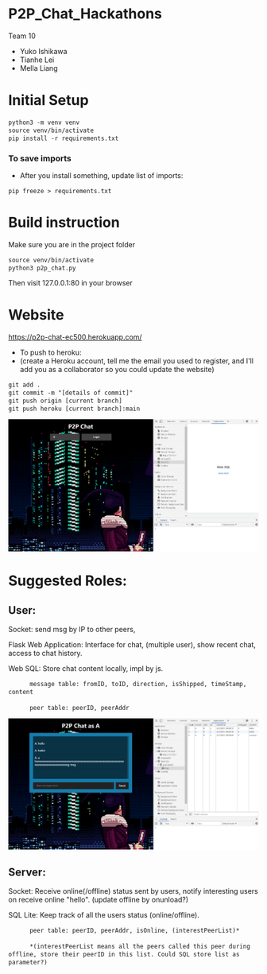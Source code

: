 # P2P_Chat_Hackathons
Team 10
- Yuko Ishikawa
- Tianhe Lei
- Mella Liang

# Initial Setup 
```
python3 -m venv venv
source venv/bin/activate
pip install -r requirements.txt
```
### To save imports
- After you install something, update list of imports:
```
pip freeze > requirements.txt
```
# Build instruction
Make sure you are in the project folder
```
source venv/bin/activate
python3 p2p_chat.py
```
Then visit 127.0.0.1:80 in your browser

# Website
https://p2p-chat-ec500.herokuapp.com/
- To push to heroku:
- (create a Heroku account, tell me the email you used to register, and I'll add you as a collaborator so you could update the website)
```
git add .
git commit -m "[details of commit]"
git push origin [current branch]
git push heroku [current branch]:main
```

![preview_0](https://github.com/ryan2214/P2P_Chat_Hackathons/blob/main/pics/preview_0.png?raw=true)


# Suggested Roles:

## User:

Socket: send msg by IP to other peers,

Flask Web Application: Interface for chat, (multiple user), show recent chat, access to chat history.

Web SQL: Store chat content locally, impl by js.

          message table: fromID, toID, direction, isShipped, timeStamp,  content
          
          peer table: peerID, peerAddr

![preview_1](https://github.com/ryan2214/P2P_Chat_Hackathons/blob/main/pics/preview_1.png?raw=true)

## Server:

Socket: Receive online(/offline) status sent by users, notify interesting users on receive online "hello". (update offline by onunload?)

SQL Lite: Keep track of all the users status (online/offline).
   
          peer table: peerID, peerAddr, isOnline, (interestPeerList)*
          
          *(interestPeerList means all the peers called this peer during offline, store their peerID in this list. Could SQL store list as parameter?)
